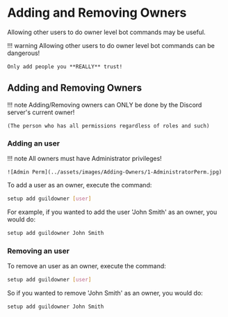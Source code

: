 # Adding and Removing Owners

Allowing other users to do owner level bot commands may be useful.

!!! warning
    Allowing other users to do owner level bot commands can be dangerous!

    Only add people you **REALLY** trust!

## Adding and Removing Owners

!!! note
    Adding/Removing owners can ONLY be done by the Discord server's current owner!

    (The person who has all permissions regardless of roles and such)

### Adding an user

!!! note
    All owners must have Administrator privileges!

    ![Admin Perm](../assets/images/Adding-Owners/1-AdministratorPerm.jpg)

To add a user as an owner, execute the command:
```bash
setup add guildowner [user]
```

For example, if you wanted to add the user 'John Smith' as an owner, you would do:
```bash
setup add guildowner John Smith
```

### Removing an user

To remove an user as an owner, execute the command:
```bash
setup add guildowner [user]
```

So if you wanted to remove 'John Smith' as an owner, you would do:
```bash
setup add guildowner John Smith
```